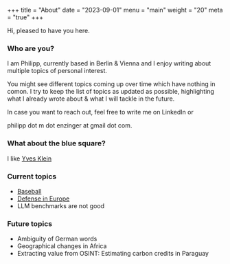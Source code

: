 +++
title = "About"
date = "2023-09-01"
menu = "main"
weight = "20"
meta = "true"
+++

Hi, pleased to have you here.

### Who are you?

I am Philipp, currently based in Berlin & Vienna and I enjoy writing about multiple topics of personal interest.

You might see different topics coming up over time which have nothing in comon. I try to keep the list of topics as updated as possible, highlighting what I already wrote about & what I will tackle in the future.

In case you want to reach out, feel free to write me on LinkedIn or 

philipp dot m dot enzinger at gmail dot com.

### What about the blue square?
I like [Yves Klein](https://en.wikipedia.org/wiki/Yves_Klein)

### Current topics
* [Baseball](https://pcorvin.github.io/tommyjohn)
* [Defense in Europe](https://pcorvin.github.io/austria)
* LLM benchmarks are not good

### Future topics
* Ambiguity of German words
* Geographical changes in Africa
* Extracting value from OSINT: Estimating carbon credits in Paraguay